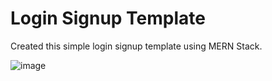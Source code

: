 # Login Signup Template
Created this simple login signup template using MERN Stack.

![image](https://user-images.githubusercontent.com/66771301/209328737-1625ba65-fe42-4690-8ca4-7a5e0c1a6ea8.png)
